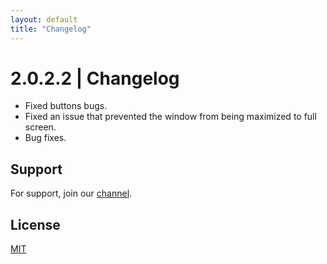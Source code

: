 ```yaml
---
layout: default
title: "Changelog"
---
```


# 2.0.2.2 | Changelog

- Fixed buttons bugs.
- Fixed an issue that prevented the window from being maximized to full screen.
- Bug fixes.

## Support

For support, join our [channel](https://discord.gg/vjtPaHrFgb).

## License

[MIT](https://github.com/freeutka/PythonWRD/blob/main/LICENSE.txt)
